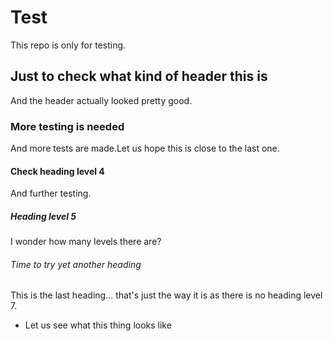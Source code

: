 # Test
This repo is only for testing.

## Just to check what kind of header this is
And the header actually looked pretty good.

### More testing is needed
And more tests are made.Let us hope this is close to the last one.

#### Check heading level 4
And further testing.

##### Heading level 5
I wonder how many levels there are?

###### Time to try yet another heading
This is the last heading... that's just the way it is as there is no heading level 7.

* Let us see what this thing looks like
